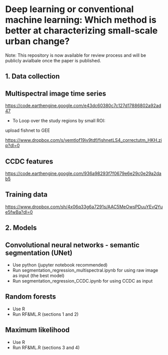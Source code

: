 # Deep learning or conventional machine learning: Which method is better at characterizing small-scale urban change?

Note: This repository is now available for review process and will be publicly avialbale once the paper is published.


## 1. Data collection

## Multispectral image time series
https://code.earthengine.google.com/e43dc60380c7c127d17886802a92ad47

- To Loop over the study regions by small ROI:

upload fishnet to GEE

https://www.dropbox.com/s/yemtlof19iv9tdf/fishnetLS4_correctutm_HKH.zip?dl=0


## CCDC features
https://code.earthengine.google.com/936a98293f7f0679e6e29c0e29a2dab5


## Training data
https://www.dropbox.com/sh/4x06q33g6a7291s/AAC5MeOwsPDuuYEvQYue5fwBa?dl=0

## 2. Models
## Convolutional neural networks - semantic segmentation (UNet)
- Use python (jupyter notebook recommended)
- Run segmentation_regression_multispectral.ipynb for using raw image as input (the best model)
- Run segmentation_regression_CCDC.ipynb for using CCDC as input


## Random forests
- Use R
- Run RF&ML.R (sections 1 and 2)

## Maximum likelihood
- Use R
- Run RF&ML.R (sections 3 and 4)



